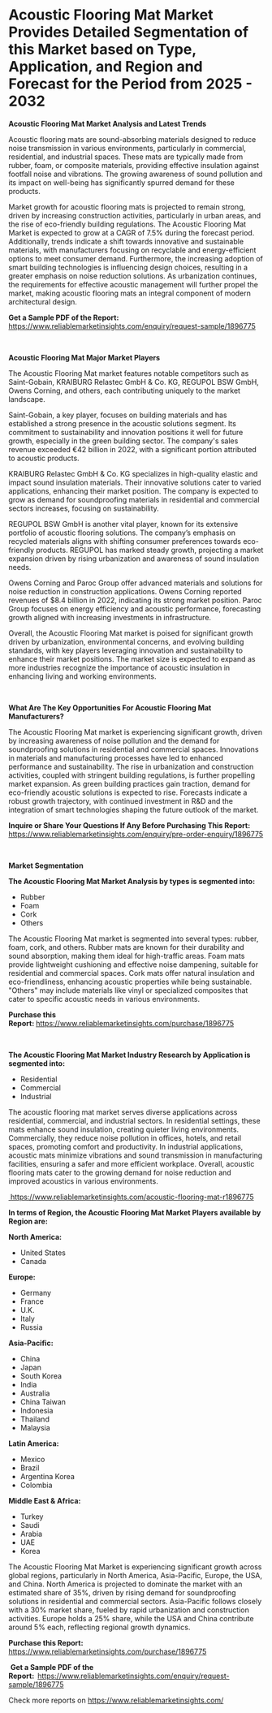 <p><h1>Acoustic Flooring Mat Market Provides Detailed Segmentation of this Market based on Type, Application, and Region and Forecast for the Period from 2025 - 2032</h1></p><p><strong>Acoustic Flooring Mat Market Analysis and Latest Trends</strong></p>
<p><p>Acoustic flooring mats are sound-absorbing materials designed to reduce noise transmission in various environments, particularly in commercial, residential, and industrial spaces. These mats are typically made from rubber, foam, or composite materials, providing effective insulation against footfall noise and vibrations. The growing awareness of sound pollution and its impact on well-being has significantly spurred demand for these products.</p><p>Market growth for acoustic flooring mats is projected to remain strong, driven by increasing construction activities, particularly in urban areas, and the rise of eco-friendly building regulations. The Acoustic Flooring Mat Market is expected to grow at a CAGR of 7.5% during the forecast period. Additionally, trends indicate a shift towards innovative and sustainable materials, with manufacturers focusing on recyclable and energy-efficient options to meet consumer demand. Furthermore, the increasing adoption of smart building technologies is influencing design choices, resulting in a greater emphasis on noise reduction solutions. As urbanization continues, the requirements for effective acoustic management will further propel the market, making acoustic flooring mats an integral component of modern architectural design.</p></p>
<p><strong>Get a Sample PDF of the Report:&nbsp;</strong> <a href="https://www.reliablemarketinsights.com/enquiry/request-sample/1896775?utm_campaign=2717&utm_medium=2&utm_source=Github&utm_content=ia&utm_term=11042025&utm_id=acoustic-flooring-mat">https://www.reliablemarketinsights.com/enquiry/request-sample/1896775</a></p>
<p>&nbsp;</p>
<p><strong>Acoustic Flooring Mat Major Market Players</strong></p>
<p><p>The Acoustic Flooring Mat market features notable competitors such as Saint-Gobain, KRAIBURG Relastec GmbH & Co. KG, REGUPOL BSW GmbH, Owens Corning, and others, each contributing uniquely to the market landscape.</p><p>Saint-Gobain, a key player, focuses on building materials and has established a strong presence in the acoustic solutions segment. Its commitment to sustainability and innovation positions it well for future growth, especially in the green building sector. The company's sales revenue exceeded €42 billion in 2022, with a significant portion attributed to acoustic products.</p><p>KRAIBURG Relastec GmbH & Co. KG specializes in high-quality elastic and impact sound insulation materials. Their innovative solutions cater to varied applications, enhancing their market position. The company is expected to grow as demand for soundproofing materials in residential and commercial sectors increases, focusing on sustainability.</p><p>REGUPOL BSW GmbH is another vital player, known for its extensive portfolio of acoustic flooring solutions. The company’s emphasis on recycled materials aligns with shifting consumer preferences towards eco-friendly products. REGUPOL has marked steady growth, projecting a market expansion driven by rising urbanization and awareness of sound insulation needs.</p><p>Owens Corning and Paroc Group offer advanced materials and solutions for noise reduction in construction applications. Owens Corning reported revenues of $8.4 billion in 2022, indicating its strong market position. Paroc Group focuses on energy efficiency and acoustic performance, forecasting growth aligned with increasing investments in infrastructure.</p><p>Overall, the Acoustic Flooring Mat market is poised for significant growth driven by urbanization, environmental concerns, and evolving building standards, with key players leveraging innovation and sustainability to enhance their market positions. The market size is expected to expand as more industries recognize the importance of acoustic insulation in enhancing living and working environments.</p></p>
<p>&nbsp;</p>
<p><strong>What Are The Key Opportunities For Acoustic Flooring Mat Manufacturers?</strong></p>
<p><p>The Acoustic Flooring Mat market is experiencing significant growth, driven by increasing awareness of noise pollution and the demand for soundproofing solutions in residential and commercial spaces. Innovations in materials and manufacturing processes have led to enhanced performance and sustainability. The rise in urbanization and construction activities, coupled with stringent building regulations, is further propelling market expansion. As green building practices gain traction, demand for eco-friendly acoustic solutions is expected to rise. Forecasts indicate a robust growth trajectory, with continued investment in R&D and the integration of smart technologies shaping the future outlook of the market.</p></p>
<p><strong>Inquire or Share Your Questions If Any Before Purchasing This Report:</strong> <a href="https://www.reliablemarketinsights.com/enquiry/pre-order-enquiry/1896775?utm_campaign=2717&utm_medium=2&utm_source=Github&utm_content=ia&utm_term=11042025&utm_id=acoustic-flooring-mat">https://www.reliablemarketinsights.com/enquiry/pre-order-enquiry/1896775</a></p>
<p>&nbsp;</p>
<p><strong>Market Segmentation</strong></p>
<p><strong>The Acoustic Flooring Mat Market Analysis by types is segmented into:</strong></p>
<p><ul><li>Rubber</li><li>Foam</li><li>Cork</li><li>Others</li></ul></p>
<p><p>The Acoustic Flooring Mat market is segmented into several types: rubber, foam, cork, and others. Rubber mats are known for their durability and sound absorption, making them ideal for high-traffic areas. Foam mats provide lightweight cushioning and effective noise dampening, suitable for residential and commercial spaces. Cork mats offer natural insulation and eco-friendliness, enhancing acoustic properties while being sustainable. "Others" may include materials like vinyl or specialized composites that cater to specific acoustic needs in various environments.</p></p>
<p><strong>Purchase this Report:&nbsp;</strong><a href="https://www.reliablemarketinsights.com/purchase/1896775?utm_campaign=2717&utm_medium=2&utm_source=Github&utm_content=ia&utm_term=11042025&utm_id=acoustic-flooring-mat">https://www.reliablemarketinsights.com/purchase/1896775</a></p>
<p>&nbsp;</p>
<p><strong>The Acoustic Flooring Mat Market Industry Research by Application is segmented into:</strong></p>
<p><ul><li>Residential</li><li>Commercial</li><li>Industrial</li></ul></p>
<p><p>The acoustic flooring mat market serves diverse applications across residential, commercial, and industrial sectors. In residential settings, these mats enhance sound insulation, creating quieter living environments. Commercially, they reduce noise pollution in offices, hotels, and retail spaces, promoting comfort and productivity. In industrial applications, acoustic mats minimize vibrations and sound transmission in manufacturing facilities, ensuring a safer and more efficient workplace. Overall, acoustic flooring mats cater to the growing demand for noise reduction and improved acoustics in various environments.</p></p>
<p><a href="https://www.reliablemarketinsights.com/acoustic-flooring-mat-r1896775?utm_campaign=2717&utm_medium=2&utm_source=Github&utm_content=ia&utm_term=11042025&utm_id=acoustic-flooring-mat">&nbsp;https://www.reliablemarketinsights.com/acoustic-flooring-mat-r1896775</a></p>
<p><strong>In terms of Region, the Acoustic Flooring Mat Market Players available by Region are:</strong></p>
<p>
    <p> <strong> North America: </strong>
        <ul>
            <li>United States</li>
            <li>Canada</li>
        </ul>
        </p> 
    <p> <strong> Europe: </strong>
        <ul>
            <li>Germany</li>
            <li>France</li>
            <li>U.K.</li>
            <li>Italy</li>
            <li>Russia</li>
        </ul>
        </p> 
    <p> <strong> Asia-Pacific: </strong>
        <ul>
            <li>China</li>
            <li>Japan</li>
            <li>South Korea</li>
            <li>India</li>
            <li>Australia</li>
            <li>China Taiwan</li>
            <li>Indonesia</li>
            <li>Thailand</li>
            <li>Malaysia</li>
        </ul>
        </p> 
    <p> <strong> Latin America: </strong>
        <ul>
            <li>Mexico</li>
            <li>Brazil</li>
            <li>Argentina Korea</li>
            <li>Colombia</li>
        </ul>
        </p> 
    <p> <strong> Middle East & Africa: </strong>
        <ul>
            <li>Turkey</li>
            <li>Saudi</li>
            <li>Arabia</li>
            <li>UAE</li>
            <li>Korea</li>
        </ul>
    </p>
    </p>
<p><p>The Acoustic Flooring Mat Market is experiencing significant growth across global regions, particularly in North America, Asia-Pacific, Europe, the USA, and China. North America is projected to dominate the market with an estimated share of 35%, driven by rising demand for soundproofing solutions in residential and commercial sectors. Asia-Pacific follows closely with a 30% market share, fueled by rapid urbanization and construction activities. Europe holds a 25% share, while the USA and China contribute around 5% each, reflecting regional growth dynamics.</p></p>
<p><strong>Purchase this Report: </strong><a href="https://www.reliablemarketinsights.com/purchase/1896775?utm_campaign=2717&utm_medium=2&utm_source=Github&utm_content=ia&utm_term=11042025&utm_id=acoustic-flooring-mat">https://www.reliablemarketinsights.com/purchase/1896775</a></p>
<p>&nbsp;<strong>Get a Sample PDF of the Report:&nbsp;&nbsp;</strong><a href="https://www.reliablemarketinsights.com/enquiry/request-sample/1896775?utm_campaign=2717&utm_medium=2&utm_source=Github&utm_content=ia&utm_term=11042025&utm_id=acoustic-flooring-mat">https://www.reliablemarketinsights.com/enquiry/request-sample/1896775</a></p>
<p><strong></strong></p>
<p>Check more reports on <a href="https://www.reliablemarketinsights.com/?utm_campaign=2717&utm_medium=2&utm_source=Github&utm_content=ia&utm_term=11042025&utm_id=acoustic-flooring-mat">https://www.reliablemarketinsights.com/</a></p>